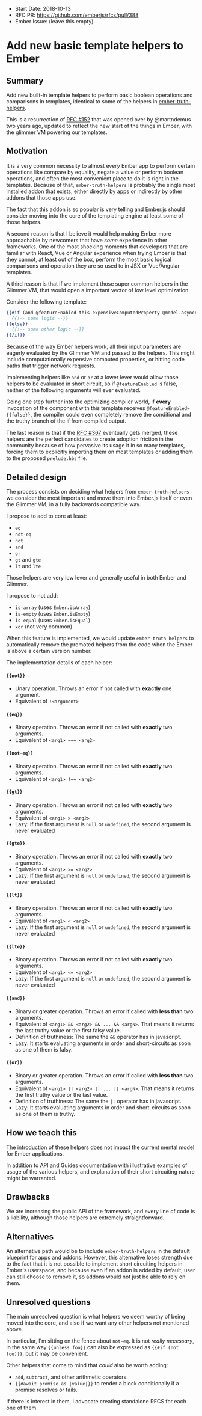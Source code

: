 - Start Date: 2018-10-13
- RFC PR: https://github.com/emberjs/rfcs/pull/388
- Ember Issue: (leave this empty)

# Add new basic template helpers to Ember

## Summary

Add new built-in template helpers to perform basic boolean operations and comparisons in templates, identical to some of the
helpers in [ember-truth-helpers](https://github.com/jmurphyau/ember-truth-helpers).

This is a resurrection of [RFC #152](https://github.com/emberjs/rfcs/pull/152) that was opened over
by @martndemus two years ago, updated to reflect the new start of the things in Ember, with the glimmer
VM powering our templates.

## Motivation

It is a very common necessity to almost every Ember app to perform certain operations like compare
by equality, negate a value or perform boolean operations, and often the most convenient place to
do it is right in the templates.
Because of that, `ember-truth-helpers` is probably the single most installed addon that exists, either
directly by apps or indirectly by other addons that those apps use.

The fact that this addon is so popular is very telling and Ember.js should consider moving into the
core of the templating engine at least some of those helpers.

A second reason is that I believe it would help making Ember more approachable by newcomers
that have _some_ experience in other frameworks. One of the most shocking moments that developers
that are familiar with React, Vue or Angular experience when trying Ember is that they cannot,
at least out of the box, perform the most basic logical comparisons and operation they are so used to
in JSX or Vue/Angular templates.

A third reason is that if we implement those super common helpers in the Glimmer VM, that would open
a important vector of low level optimization.

Consider the following template:

```hbs
{{#if (and @featureEnabled this.expensiveComputedProperty @model.asyncEDRelationship.length)}}
  {{!-- some logic --}}
{{else}}
  {{!-- some other logic --}}
{{/if}}
```

Because of the way Ember helpers work, all their input parameters are eagerly evaluated by the
Glimmer VM and passed to the helpers. This might include computationally expensive computed properties,
or hitting code paths that trigger network requests.

Implementing helpers like `and` or `or` at a lower lever would allow those helpers to be evaluated in
short circuit, so if `@featureEnabled` is false, neither of the following arguments will ever evaluated.

Going one step further into the optimizing compiler world, if **every** invocation of the component
with this template receives `@featureEnabled={{false}}`, the compiler could even completely remove
the conditional and the truthy branch of the if from compiled output.

The last reason is that if the [RFC #367](https://github.com/emberjs/rfcs/pull/367) eventually gets merged,
these helpers are the perfect candidates to create adoption friction in the community because of how
pervasive its usage it in so many templates, forcing them to explicitly importing them on most templates
or adding them to the proposed `prelude.hbs` file.

## Detailed design

The process consists on deciding what helpers from `ember-truth-helpers` we consider the most important
and move them into Ember.js itself or even the Glimmer VM, in a fully backwards compatible way.

I propose to add to core at least:

- `eq`
- `not-eq`
- `not`
- `and`
- `or`
- `gt` and `gte`
- `lt` and `lte`

Those helpers are very low lever and generally useful in both Ember and Glimmer.

I propose to not add:

- `is-array` (uses `Ember.isArray`)
- `is-empty` (uses `Ember.isEmpty`)
- `is-equal` (uses `Ember.isEqual`)
- `xor`      (not very common)

When this feature is implemented, we would update `ember-truth-helpers` to automatically remove
the promoted helpers from the code when the Ember is above a certain version number.

The implementation details of each helper:

#### `{{not}}`

- Unary operation. Throws an error if not called with **exactly** one argument.
- Equivalent of `!<argument>`

#### `{{eq}}`

- Binary operation. Throws an error if not called with **exactly** two arguments.
- Equivalent of `<arg1> === <arg2>`

#### `{{not-eq}}`

- Binary operation. Throws an error if not called with **exactly** two arguments.
- Equivalent of `<arg1> !== <arg2>`

#### `{{gt}}`

- Binary operation. Throws an error if not called with **exactly** two arguments.
- Equivalent of `<arg1> > <arg2>`
- Lazy: If the first argument is `null` or `undefined`, the second argument is never evaluated

#### `{{gte}}`

- Binary operation. Throws an error if not called with **exactly** two arguments.
- Equivalent of `<arg1> >= <arg2>`
- Lazy: If the first argument is `null` or `undefined`, the second argument is never evaluated

#### `{{lt}}`

- Binary operation. Throws an error if not called with **exactly** two arguments.
- Equivalent of `<arg1> < <arg2>`
- Lazy: If the first argument is `null` or `undefined`, the second argument is never evaluated

#### `{{lte}}`

- Binary operation. Throws an error if not called with **exactly** two arguments.
- Equivalent of `<arg1> <= <arg2>`
- Lazy: If the first argument is `null` or `undefined`, the second argument is never evaluated

#### `{{and}}`

- Binary or greater operation. Throws an error if called with **less than** two arguments.
- Equivalent of `<arg1> && <arg2> && ... && <argN>`. That means it returns the last truthy value or the first falsy value.
- Definition of truthiness: The same the `&&` operator has in javascript.
- Lazy: It starts evaluating arguments in order and short-circuits as soon as one of them is falsy.

#### `{{or}}`

- Binary or greater operation. Throws an error if called with **less than** two arguments.
- Equivalent of `<arg1> || <arg2> || ... || <argN>`. That means it returns the first truthy value or the last value.
- Definition of truthiness: The same the `||` operator has in javascript.
- Lazy: It starts evaluating arguments in order and short-circuits as soon as one of them is truthy.

## How we teach this

The introduction of these helpers does not impact the current mental model for Ember applications.

In addition to API and Guides documentation with illustrative examples of usage of the various helpers,
and explanation of their short circuiting nature might be warranted.

## Drawbacks

We are increasing the public API of the framework, and every line of code is a liability, although
those helpers are extremely straightforward.

## Alternatives

An alternative path would be to include `ember-truth-helpers` in the default blueprint for apps and
addons.
However, this alternative loses strength due to the fact that it is not possible to implement short
circuiting helpers in Ember's userspace, and because even if an addon is added by default, user
can still choose to remove it, so addons would not just be able to rely on them.

## Unresolved questions

The main unresolved question is what helpers we deem worthy of being moved into the core, and also
if we want any other helpers not mentioned above.

In particular, I'm sitting on the fence about `not-eq`.
It is not _really necessary_, in the same way `{{unless foo}}` can also be expressed as `{{#if (not foo)}}`,
but it may be convenient.

Other helpers that come to mind that _could_ also be worth adding:

- `add`, `subtract`, and other arithmetic operators.
- `{{#await promise as |value|}}` to render a block conditionally if a promise resolves or fails.

If there is interest in them, I advocate creating standalone RFCS for each one of them.
